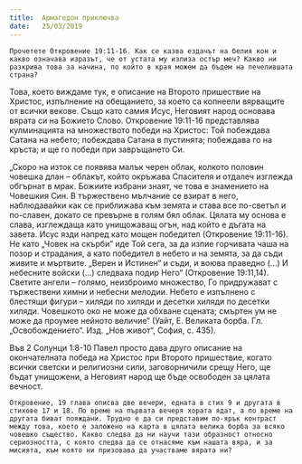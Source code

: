 ```yaml
---
title:  Армагедон приключва
date:   25/03/2019
---
```


`Прочетете Откровение 19:11-16. Как се казва ездачът на белия кон и какво означава изразът, че от устата му излиза остър меч? Какво ни разкрива това за начина, по който в края можем да бъдем на печелившата страна?`

Това, което виждаме тук, е описание на Второто пришествие на Христос, изпълнение на обещанието, за което са копнеели вярващите от всички векове. Също като самия Исус, Неговият народ основава вярата си на Божието Слово. Откровение 19:11-16 представлява кулминацията на множеството победи на Христос: Той побеждава Сатана на небето; побеждава Сатана в пустинята; побеждава го на кръста; и ще го победи при завръщането Си.

„Скоро на изток се появява малък черен облак, колкото половин човешка длан – облакът, който окръжава Спасителя и отдалеч изглежда обгърнат в мрак. Божиите избрани знаят, че това е знамението на Човешкия Син. В тържествено мълчание се взират в него, наблюдавайки как се приближава към земята и става все по-светъл и по-славен, докато се превърне в голям бял облак. Цялата му основа е слава, изглеждаща като унищожаващ огън, над който е дъгата на завета. Исус язди напред като мощен победител (Откровение 19:11-16). Не като „Човек на скърби” иде Той сега, за да изпие горчивата чаша на позор и страдания, а като победител в небето и на земята, за да съди живите и мъртвите. „Верен и Истинен“ и съди, и воюва праведно (...) И небесните войски (...) следваха подир Него“ (Откровение 19:11,14). Светите ангели – голямо, неизброимо множество, Го придружават с тържествени химни и небесни мелодии. Небето е изпълнено с блестящи фигури – хиляди по хиляди и десетки хиляди по десетки хиляди. Човешкото око не може да обхване сцената; смъртен ум не може да проумее нейното величие“ (Уайт, Е. Великата борба. Гл. „Освобождението“. Изд. „Нов живот“, София, с. 435).

Във 2 Солунци 1:8-10 Павел просто дава друго описание на окончателната победа на Христос при Второто пришествие, когато всички светски и религиозни сили, заговорничили срещу Него, ще бъдат унищожени, а Неговият народ ще бъде освободен за цялата вечност.

`Откровение, 19 глава описва две вечери, едната в стих 9 и другата в стихове 17 и 18. По време на първата вечеря хората ядат, а по време на другата биват пояждани. Трудно е да си представим по-ярък контраст между това, което е заложено на карта в цялата велика борба за всяко човешко същество. Какво следва да ни научи тази образност относно сериозността, с която следва да се отнасяме към нашата вяра, и за мисията, към която ни призовава да участваме вярата ни?`
